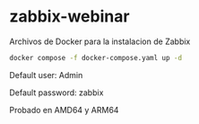 # zabbix-webinar
Archivos de Docker para la instalacion de Zabbix

```bash
docker compose -f docker-compose.yaml up -d
```

Default user: Admin


Default password: zabbix


Probado en AMD64 y ARM64

